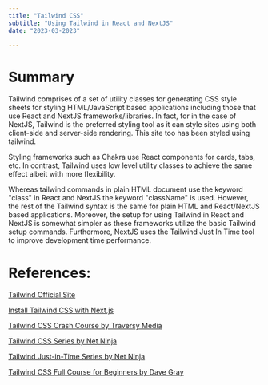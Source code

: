 ```yaml
---
title: "Tailwind CSS"
subtitle: "Using Tailwind in React and NextJS"
date: "2023-03-2023"

---
```


# Summary

Tailwind comprises of a set of utility classes for generating CSS style sheets for styling HTML/JavaScript based applications including those that use React and NextJS frameworks/libraries. In fact, for in the case of NextJS, Tailwind is the preferred styling tool as it can style sites using both client-side and server-side rendering. This site too has been styled using tailwind.

Styling frameworks such as Chakra use React components for cards, tabs, etc. In contrast, Tailwind uses low level utility classes to achieve the same effect albeit with more flexibility.

Whereas tailwind commands in plain HTML document use the keyword "class" in React and NextJS the keyword "className" is used. However, the rest of the Tailwind syntax is the same for plain HTML and React/NextJS based applications. Moreover, the setup for using Tailwind in React and NextJS is somewhat simpler as these frameworks utilize the basic Tailwind setup commands. Furthermore, NextJS uses the Tailwind Just In Time tool to improve development time performance.

# References:

[Tailwind Official Site](https://tailwindcss.com/)

[Install Tailwind CSS with Next.js](https://tailwindcss.com/docs/guides/nextjs)

[Tailwind CSS Crash Course by Traversy Media](https://www.youtube.com/watch?v=bxmDnn7lrnk&list=PL4cUxeGkcC9gpXORlEHjc5bgnIi5HEGhw)

[Tailwind CSS Series by Net Ninja](https://www.youtube.com/watch?v=bxmDnn7lrnk&list=PL4cUxeGkcC9gpXORlEHjc5bgnIi5HEGhw)

[Tailwind Just-in-Time Series by Net Ninja](https://www.youtube.com/watch?v=aQS7kaje-24&list=PL4cUxeGkcC9ht1OMQPhBVKAb2dVLhg-MJ)

[Tailwind CSS Full Course for Beginners by Dave Gray](https://www.youtube.com/watch?v=lCxcTsOHrjo)